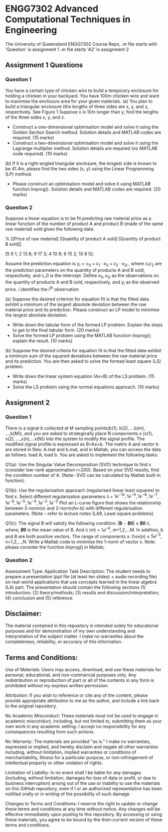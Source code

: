 # ENGG7302 Advanced Computational Techniques in Engineering
The University of Queensland ENGG7302 Course Repo,
.m file starts with 'Question' is assignment 1
.m file starts 'A2' is assignment 2


## Assignment 1 Questions

### Question 1
You have a certain type of chicken wire to build a temporary enclosure for holding a chicken 
in your backyard. You have 100m chicken wire and want to maximise the enclosure area for 
your given materials. 
(a) You plan to build a triangular enclosure (the lengths of three sides are x, y, and z, 
respectively. See Figure 1
Suppose x is 10m longer than y, find the lengths of the three sides x, y, and z. 
- Construct a one-dimensional optimisation model and solve it using the Golden 
Section Search method. Solution details and MATLAB codes are required.
(15 marks)
- Construct a two-dimensional optimisation model and solve it using the Lagrange 
multiplier method. Solution details are required (no MATLAB code required).
(10 marks)

(b) If it is a right-angled triangular enclosure, the longest side is known to be 41.4m, please 
find the two sides (x, y) using the Linear Programming (LP) method. 
- Please construct an optimisation model and solve it using MATLAB function 
linprog(). Solution details and MATLAB codes are required.
(20 marks)

### Question 2
Suppose a linear equation is to be fit predicting raw material price as a linear function of the 
number of product A and product B (made of the same raw material) sold given the following 
data:

% [[Price of raw material] [Quantity of product A sold] [Quantity of product B sold]]

[5 9 1;
2 13 8;
9 17 3;
4 10 9;
6 15 2;
10 8 5];

Assume the prediction equation is
$y_i = c_0 +c_1 \cdot x_{1i} + c_2 \cdot x_{2i}$
, where $c_1 c_2$ are the prediction parameters on the quantity of products A and B sold,
respectively, and c_0 is the intercept. 
Define $x_{1i}, x_{2i}$ as the observations on the quantity of products A and B sold, respectively, and 
$y_i$ as the observed price. $i$ identifies the $i^{th}$ observation

(a) Suppose the desired criterion for equation fit is that the fitted data exhibit a minimum of 
the largest absolute deviation between the raw material price and its prediction.
Please construct an LP model to minimise the largest absolute deviation.
- Write down the tabular form of the formed LP problem. Explain the steps to get to the 
final tabular form. 
(20 marks)
- Solve the formed LP problem using the MATLAB function-linprog(); explain the result.
(10 marks)


(b) Suppose the desired criteria for equation fit is that the fitted data exhibit a minimum sum 
of the squared deviations between the raw material price and its prediction. You are then 
asked to solve the formed least square (LS) problem. 
- Write down the linear system equation (Ax=B) of the LS problem.
(15 marks)
- Solve the LS problem using the normal equations approach.
(10 marks)


## Assignment 2

### Question 1
There is a signal b collected at M sampling points(b(1), b(2), …b(m), …,b(M)), and 
you are asked to strategically place N components x (x(1), x(2), …,x(n),…x(N)) into 
the system to modify the signal profile. The modified signal profile is expressed as 
B=Ax+b.
The matrix A and vector b are stored in files: A.mat and b.mat, and in Matlab, you 
can access the data as follows: load A; load b.
You are asked to implement the following tasks:

Q1(a): 
Use the Singular Value Decomposition (SVD) technique to find x (consider low-rank 
approximation r=200).
Based on your SVD results, find the condition number of A.
(Note- SVD can be calculated by Matlab built-in function).

Q1(b): 
Use the regularisation approach (regularised linear least squares) to find x.
Select different regularisation parameters 𝜆 = $1e^{-10},1e^{-9},1e^{-8},1e^{-7},1e^{-6}, 1e^{-5}, 1e^{-4}, 1e^{-3}, 1e^{-2}$
Plot an L-curve figure that shows the relationship between 2-norm(x) and 2-norm(Ax-b) with different regularisation parameters.
(Note – refer to lecture notes (LA9, Least square problems).

Q1(c): 
The signal B will satisfy the following condition: |𝐁 − 𝐁𝟎| ≤ 𝐁𝟎 ∈, where, 𝑩𝟎 is the 
mean value of B. And ∈ (𝑚) = $1𝑒^{-4}$, 𝑚=1,2,…M. In addition, b and B are both 
positive vectors. The range of components x: 0≤x(n) ≤ $5𝑒^{−3}$, n=1,2,…,N.
Write a Matlab code to minimise the 1-norm of vector x. 
Note: please consider the function linprog() in Matlab; 

### Question 2 
Assessment Type: Application
Task Description:
The student needs to prepare a presentation (ppt file (at least ten slides) + audio 
recording file) on real-world applications that use concepts learned in the linear 
algebra (LA) part.
The presentation should contain the following sections 
(1) introduction; 
(2) theory/methods; 
(3) results and discussion/interpretation;
(4) conclusion and 
(5) reference.


## Disclaimer:
The material contained in this repository is intended solely for educational purposes and for demonstration of my own understanding and interpretation of the subject matter. I make no warranties about the completeness, reliability, or accuracy of this information.

## Terms and Conditions:

Use of Materials: Users may access, download, and use these materials for personal, educational, and non-commercial purposes only. Any redistribution or reproduction of part or all of the contents in any form is prohibited without my express written permission.

Attribution: If you wish to reference or cite any of the content, please provide appropriate attribution to me as the author, and include a link back to the original repository.

No Academic Misconduct: These materials must not be used to engage in academic misconduct, including, but not limited to, submitting them as your own work in any academic setting. I accept no responsibility for any consequences resulting from such actions.

No Warranty: The materials are provided "as is." I make no warranties, expressed or implied, and hereby disclaim and negate all other warranties including, without limitation, implied warranties or conditions of merchantability, fitness for a particular purpose, or non-infringement of intellectual property or other violation of rights.

Limitation of Liability: In no event shall I be liable for any damages (including, without limitation, damages for loss of data or profit, or due to business interruption) arising out of the use or inability to use the materials on this GitHub repository, even if I or an authorized representative has been notified orally or in writing of the possibility of such damage.

Changes to Terms and Conditions: I reserve the right to update or change these terms and conditions at any time without notice. Any changes will be effective immediately upon posting to this repository. By accessing or using these materials, you agree to be bound by the then-current version of these terms and conditions.
